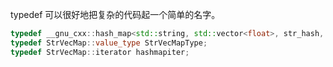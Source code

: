 typedef 可以很好地把复杂的代码起一个简单的名字。


```cxx
typedef __gnu_cxx::hash_map<std::string, std::vector<float>, str_hash, str_equal> StrVecMap;
typedef StrVecMap::value_type StrVecMapType;
typedef StrVecMap::iterator hashmapiter;
``` 
